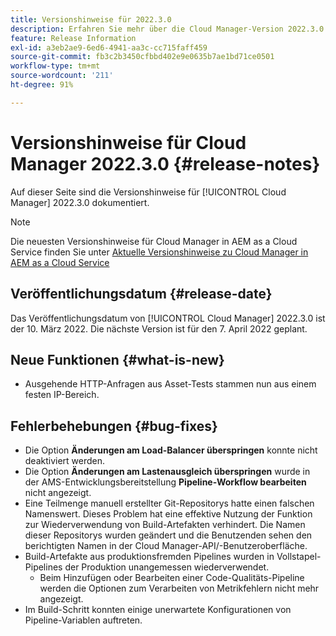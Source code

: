 ```yaml
---
title: Versionshinweise für 2022.3.0
description: Erfahren Sie mehr über die Cloud Manager-Version 2022.3.0.
feature: Release Information
exl-id: a3eb2ae9-6ed6-4941-aa3c-cc715faff459
source-git-commit: fb3c2b3450cfbbd402e9e0635b7ae1bd71ce0501
workflow-type: tm+mt
source-wordcount: '211'
ht-degree: 91%

---
```


# Versionshinweise für Cloud Manager 2022.3.0 {#release-notes}

Auf dieser Seite sind die Versionshinweise für [!UICONTROL Cloud Manager] 2022.3.0 dokumentiert.

>[!NOTE]
>
>Die neuesten Versionshinweise für Cloud Manager in AEM as a Cloud Service finden Sie unter [Aktuelle Versionshinweise zu Cloud Manager in AEM as a Cloud Service](https://experienceleague.adobe.com/de/docs/experience-manager-cloud-service/content/release-notes/cloud-manager/current)

## Veröffentlichungsdatum {#release-date}

Das Veröffentlichungsdatum von [!UICONTROL Cloud Manager] 2022.3.0 ist der 10. März 2022. Die nächste Version ist für den 7. April 2022 geplant.

## Neue Funktionen {#what-is-new}

* Ausgehende HTTP-Anfragen aus Asset-Tests stammen nun aus einem festen IP-Bereich.


## Fehlerbehebungen {#bug-fixes}

* Die Option **Änderungen am Load-Balancer überspringen** konnte nicht deaktiviert werden.
* Die Option **Änderungen am Lastenausgleich überspringen** wurde in der AMS-Entwicklungsbereitstellung **Pipeline-Workflow bearbeiten** nicht angezeigt.
* Eine Teilmenge manuell erstellter Git-Repositorys hatte einen falschen Namenswert. Dieses Problem hat eine effektive Nutzung der Funktion zur Wiederverwendung von Build-Artefakten verhindert. Die Namen dieser Repositorys wurden geändert und die Benutzenden sehen den berichtigten Namen in der Cloud Manager-API/-Benutzeroberfläche.
* Build-Artefakte aus produktionsfremden Pipelines wurden in Vollstapel-Pipelines der Produktion unangemessen wiederverwendet.
   * Beim Hinzufügen oder Bearbeiten einer Code-Qualitäts-Pipeline werden die Optionen zum Verarbeiten von Metrikfehlern nicht mehr angezeigt.
* Im Build-Schritt konnten einige unerwartete Konfigurationen von Pipeline-Variablen auftreten.
